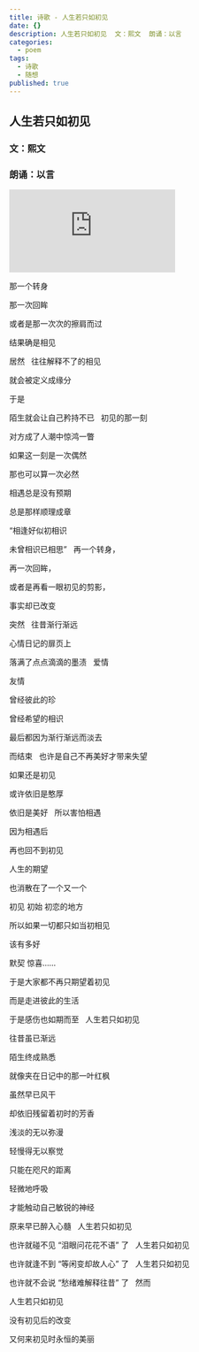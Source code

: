 ```yaml
---
title: 诗歌 - 人生若只如初见
date: {}
description: 人生若只如初见  文：熙文  朗诵：以言
categories:
  - poem
tags:
  - 诗歌
  - 随想
published: true
---
```

## 人生若只如初见
### 文：熙文
### 朗诵：以言

<iframe frameborder="0" src="https://v.qq.com/txp/iframe/player.html?vid=b0133yxltk4" allowFullScreen="true"></iframe>

那一个转身

那一次回眸

或者是那一次次的擦肩而过

结果确是相见

居然
&nbsp;
往往解释不了的相见

就会被定义成缘分

于是

陌生就会让自己矜持不已
&nbsp;
初见的那一刻

对方成了人潮中惊鸿一瞥

如果这一刻是一次偶然

那也可以算一次必然

相遇总是没有预期

总是那样顺理成章

“相逢好似初相识

未曾相识已相思”
&nbsp;
再一个转身，

再一次回眸，

或者是再看一眼初见的剪影，

事实却已改变

突然
&nbsp;
往昔渐行渐远

心情日记的扉页上

落满了点点滴滴的墨渍
&nbsp;
爱情

友情

曾经彼此的珍

曾经希望的相识

最后都因为渐行渐远而淡去

而结束
&nbsp;
也许是自己不再美好才带来失望

如果还是初见

或许依旧是憨厚

依旧是美好
&nbsp;
所以害怕相遇

因为相遇后

再也回不到初见

人生的期望

也消散在了一个又一个

初见 初始 初恋的地方

所以如果一切都只如当初相见

该有多好

默契 惊喜……

于是大家都不再只期望着初见

而是走进彼此的生活

于是感伤也如期而至
&nbsp;
人生若只如初见

往昔虽已渐远

陌生终成熟悉

就像夹在日记中的那一叶红枫

虽然早已风干

却依旧残留着初时的芳香

浅淡的无以弥漫

轻慢得无以察觉

只能在咫尺的距离

轻微地呼吸

才能触动自己敏锐的神经

原来早已醉入心髓
&nbsp;
人生若只如初见

也许就碰不见 “泪眼问花花不语” 了
&nbsp;
人生若只如初见

也许就逢不到 “等闲变却故人心” 了
&nbsp;
人生若只如初见

也许就不会说 “愁绪难解释往昔” 了
&nbsp;
然而

人生若只如初见

没有初见后的改变

又何来初见时永恒的美丽

